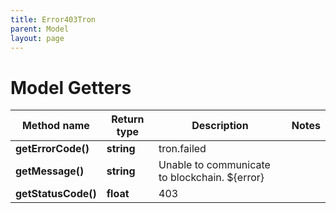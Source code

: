 ```yaml
---
title: Error403Tron
parent: Model
layout: page
---
```


# Model Getters

Method name | Return type | Description | Notes
------------ | ------------- | ------------- | -------------
**getErrorCode()** | **string** | tron.failed |
**getMessage()** | **string** | Unable to communicate to blockchain. ${error} |
**getStatusCode()** | **float** | 403 |

